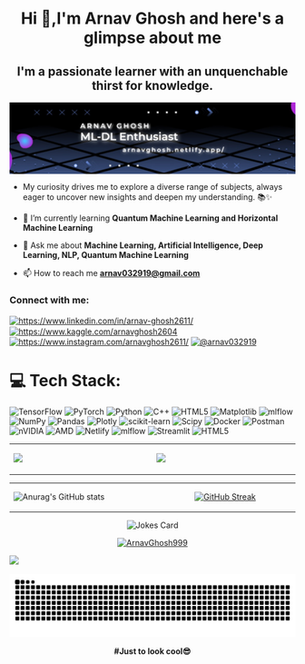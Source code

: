 <h1 align="center">Hi 👋,I'm Arnav Ghosh and here's a glimpse about me</h1>
<h2 align="center">I'm a passionate learner with an unquenchable thirst for knowledge.</h2>                   

<img align="center" alt="Coding" length = "200" width="1900" src="pics/Banner.jpeg">


- My curiosity drives me to explore a diverse range of subjects, always eager to uncover new insights and deepen my understanding. 📚✨

- 🌱 I’m currently learning **Quantum Machine Learning and Horizontal Machine Learning** 

- 💬 Ask me about **Machine Learning, Artificial Intelligence, Deep Learning, NLP, Quantum Machine Learning** 

- 📫 How to reach me **arnav032919@gmail.com**

<h3 align="left">Connect with me:</h3>
<p align="left">
<a href="https://www.linkedin.com/in/arnav-ghosh2611/" target="blank"><img align="center" src="https://raw.githubusercontent.com/rahuldkjain/github-profile-readme-generator/master/src/images/icons/Social/linked-in-alt.svg" alt="https://www.linkedin.com/in/arnav-ghosh2611/" height="30" width="40" /></a>
<a href="https://kaggle.com/https://www.kaggle.com/arnavghosh2604" target="blank"><img align="center" src="https://raw.githubusercontent.com/rahuldkjain/github-profile-readme-generator/master/src/images/icons/Social/kaggle.svg" alt="https://www.kaggle.com/arnavghosh2604" height="30" width="40" /></a>
<a href="https://instagram.com/https://www.instagram.com/arnavghosh2611/" target="blank"><img align="center" src="https://raw.githubusercontent.com/rahuldkjain/github-profile-readme-generator/master/src/images/icons/Social/instagram.svg" alt="https://www.instagram.com/arnavghosh2611/" height="30" width="40" /></a>
<a href="https://medium.com/@arnav032919" target="blank"><img align="center" src="https://raw.githubusercontent.com/rahuldkjain/github-profile-readme-generator/master/src/images/icons/Social/medium.svg" alt="@arnav032919" height="30" width="40" /></a>
</p>



# 💻 Tech Stack:
![TensorFlow](https://img.shields.io/badge/TensorFlow-%23FF6F00.svg?style=for-the-badge&logo=TensorFlow&logoColor=white) ![PyTorch](https://img.shields.io/badge/PyTorch-%23EE4C2C.svg?style=for-the-badge&logo=PyTorch&logoColor=white) ![Python](https://img.shields.io/badge/python-3670A0?style=for-the-badge&logo=python&logoColor=ffdd54) ![C++](https://img.shields.io/badge/c++-%2300599C.svg?style=for-the-badge&logo=c%2B%2B&logoColor=white) ![HTML5](https://img.shields.io/badge/html5-%23E34F26.svg?style=for-the-badge&logo=html5&logoColor=white) ![Matplotlib](https://img.shields.io/badge/Matplotlib-%23ffffff.svg?style=for-the-badge&logo=Matplotlib&logoColor=black) ![mlflow](https://img.shields.io/badge/mlflow-%23d9ead3.svg?style=for-the-badge&logo=numpy&logoColor=blue) ![NumPy](https://img.shields.io/badge/numpy-%23013243.svg?style=for-the-badge&logo=numpy&logoColor=white) ![Pandas](https://img.shields.io/badge/pandas-%23150458.svg?style=for-the-badge&logo=pandas&logoColor=white) ![Plotly](https://img.shields.io/badge/Plotly-%233F4F75.svg?style=for-the-badge&logo=plotly&logoColor=white) ![scikit-learn](https://img.shields.io/badge/scikit--learn-%23F7931E.svg?style=for-the-badge&logo=scikit-learn&logoColor=white) ![Scipy](https://img.shields.io/badge/SciPy-%230C55A5.svg?style=for-the-badge&logo=scipy&logoColor=%white) ![Docker](https://img.shields.io/badge/docker-%230db7ed.svg?style=for-the-badge&logo=docker&logoColor=white) ![Postman](https://img.shields.io/badge/Postman-FF6C37?style=for-the-badge&logo=postman&logoColor=white) ![nVIDIA](https://img.shields.io/badge/nVIDIA-%2376B900.svg?style=for-the-badge&logo=nVIDIA&logoColor=white) ![AMD](https://img.shields.io/badge/AMD-%23000000.svg?style=for-the-badge&logo=amd&logoColor=white) ![Netlify](https://img.shields.io/badge/netlify-%23000000.svg?style=for-the-badge&logo=netlify&logoColor=#00C7B7) ![mlflow](https://img.shields.io/badge/mlflow-%23d9ead3.svg?style=for-the-badge&logo=numpy&logoColor=blue) ![Streamlit](https://img.shields.io/badge/Streamlit-%23FE4B4B.svg?style=for-the-badge&logo=streamlit&logoColor=white) ![HTML5](https://img.shields.io/badge/html5-%23E34F26.svg?style=for-the-badge&logo=html5&logoColor=white)

<table>
    <td width = 500>
    <p align = "center"> 
        
![](https://gitmystat.vercel.app/top?theme=dark&username=ArnavGhosh999&layout=default)

 </p>
 </td>

 <td width = 500>
 <p align = center>

 ![](https://github-contributor-stats.vercel.app/api?username=ArnavGhosh999&limit=5&theme=dark&combine_all_yearly_contributions=true)
</p>
</td>
 </table>

<table>
    <td width = 500>
        
![Anurag's GitHub stats](https://github-readme-stats.vercel.app/api?username=ArnavGhosh999\&show_icons=true\&theme=holi)
    </td>
    <td width = 500>
    <p align="center">    <a href="https://git.io/streak-stats"><img src="https://streak-stats.demolab.com?user=ArnavGhosh999&theme=radical" alt="GitHub Streak" /></a>
    
</p>
</td>
</table>



<p align = "center"><img src="https://readme-jokes.vercel.app/api" alt="Jokes Card"/></p>
   
 



<p align="center"> 
  <a href="https://github.com/ryo-ma/github-profile-trophy">
    <img src="https://github-profile-trophy.vercel.app/?username=ArnavGhosh999&theme=onedark" alt="ArnavGhosh999" />
  </a> 
</p>



[![](https://visitcount.itsvg.in/api?id=ArnavGhosh999&icon=0&color=4)](https://visitcount.itsvg.in)     





<div align="center">
    
  ![snake gif](https://github.com/ArnavGhosh999/ArnavGhosh999/blob/output/github-snake-dark.svg)
</div>

<p align = center><strong>#Just to look cool😎</strong></p>
